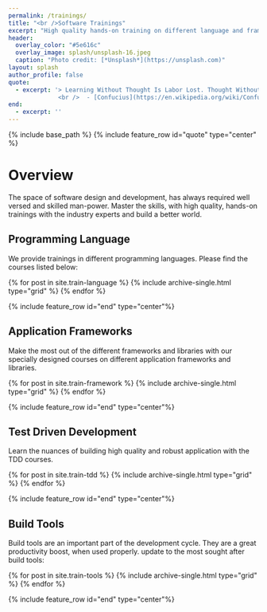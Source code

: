 ```yaml
---
permalink: /trainings/
title: "<br />Software Trainings"
excerpt: "High quality hands-on training on different language and frameworks <br />"
header:
  overlay_color: "#5e616c"
  overlay_image: splash/unsplash-16.jpeg
  caption: "Photo credit: [*Unsplash*](https://unsplash.com)"
layout: splash
author_profile: false
quote:
  - excerpt: '> Learning Without Thought Is Labor Lost. Thought Without Learning Is Intellectual Death.
              <br />  - [Confucius](https://en.wikipedia.org/wiki/Confucius)'
end:
  - excerpt: ''
---
```

{% include base_path %}
{% include feature_row id="quote" type="center" %}

# Overview

The space of software design and development, has always required well versed and skilled man-power.
Master the skills, with high quality, hands-on trainings with the industry experts and build a better world.

## Programming Language

We provide trainings in different programming languages. Please find the courses listed below:

<div class="grid__wrapper">
  {% for post in site.train-language %}
    {% include archive-single.html type="grid" %}
  {% endfor %}
</div>


{% include feature_row id="end" type="center"%}

## Application Frameworks

Make the most out of the different frameworks and libraries with our specially designed courses on different application frameworks and libraries.

<div class="grid__wrapper">
  {% for post in site.train-framework %}
    {% include archive-single.html type="grid" %}
  {% endfor %}
</div>

{% include feature_row id="end" type="center"%}

## Test Driven Development

Learn the nuances of building high quality and robust application with the TDD courses.

<div class="grid__wrapper">
  {% for post in site.train-tdd %}
    {% include archive-single.html type="grid" %}
  {% endfor %}
</div>

{% include feature_row id="end" type="center"%}

## Build Tools

Build tools are an important part of the development cycle. They are a great productivity boost, when used properly.
update to the most sought after build tools:

<div class="grid__wrapper">
  {% for post in site.train-tools %}
    {% include archive-single.html type="grid" %}
  {% endfor %}
</div>

{% include feature_row id="end" type="center"%}

